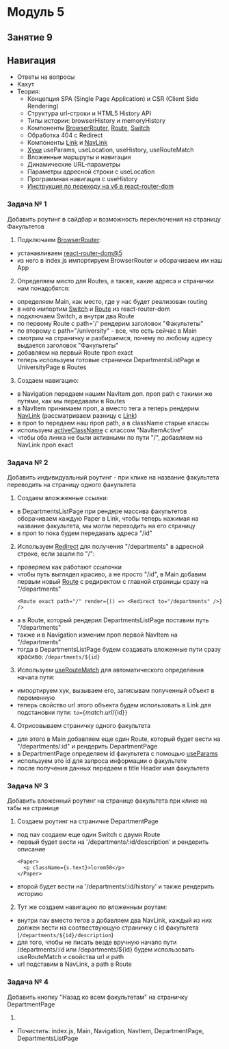 # Модуль 5

## Занятие 9

## Навигация

- Ответы на вопросы
- Кахут
- Теория:
  - Концепция SPA (Single Page Application) и CSR (Client Side Rendering)
  - Структура url-строки и HTML5 History API
  - Типы истории: browserHistory и memoryHistory
  - Компоненты
    [BrowserRouter](https://v5.reactrouter.com/web/api/BrowserRouter),
    [Route](https://v5.reactrouter.com/web/api/Route),
    [Switch](https://v5.reactrouter.com/web/api/Switch)
  - Обработка 404 c Redirect
  - Компоненты [Link](https://v5.reactrouter.com/web/api/Link) и
    [NavLink](https://v5.reactrouter.com/web/api/NavLink)
  - [Хуки](https://v5.reactrouter.com/web/api/Hooks) useParams, useLocation,
    useHistory, useRouteMatch
  - Вложенные маршруты и навигация
  - Динамические URL-параметры
  - Параметры адресной строки c useLocation
  - Программная навигация с useHistory
  - [Инструкция по переходу на v6 в react-router-dom](https://reactrouter.com/docs/en/v6/upgrading/v5)

### Задача № 1

Добавить роутинг в сайдбар и возможность переключения на страницу Факультетов

1. Подключаем [BrowserRouter](https://v5.reactrouter.com/web/api/BrowserRouter):

- устанавливаем
  [react-router-dom@5](https://reactrouter.com/docs/en/v6/getting-started/installation#basic-installation)
- из него в index.js импортируем BrowserRouter и оборачиваем им наш Арр

2. Определяем место для Routes, а также, какие адреса и странички нам
   понадобятся:

- определяем Main, как место, где у нас будет реализован routing
- в него импортим [Switch](https://v5.reactrouter.com/web/api/Switch) и
  [Route](https://v5.reactrouter.com/web/api/Route) из react-router-dom
- подключаем Switch, а внутри два Route
- по первому Route c path='/' рендерим заголовок "Факультеты"
- по второму c path="/university" - все, что есть сейчас в Main
- смотрим на страничку и разбираемся, почему по любому адресу выдается заголовок
  "Факультеты"
- добавляем на первый Route проп exact
- теперь используем готовые странички DepartmentsListPage и UniversityPage в
  Routes

3. Создаем навигацию:

- в Navigation передаем нашим NavItem доп. проп path с такими же путями, как мы
  передавали в Routes
- в NavItem принимаем проп, а вместо тега а теперь рендерим
  [NavLink](https://v5.reactrouter.com/web/api/NavLink) (рассматриваем разницу с
  [Link](https://v5.reactrouter.com/web/api/Link))
- в проп to передаем наш проп path, а в className старые классы
- используем
  [activeClassName](https://v5.reactrouter.com/web/api/NavLink/activeclassname-string)
  с классом "NavItemActive"
- чтобы оба линка не были активными по пути "/", добавляем на NavLink проп exact

### Задача № 2

Добавить индивидуальный роутинг - при клике на название факультета переводить на
страницу одного факультета

1. Создаем вложженные ссылки:

- в DepartmentsListPage при рендере массива факультетов оборачиваем каждую Paper
  в Link, чтобы теперь нажимая на название факультета, мы могли переходить на
  его страницу
- в проп to пока будем передавать адреса "/id"

2. Используем [Redirect](https://v5.reactrouter.com/web/api/Redirect) для
   получения "/departments" в адресной строке, если зашли по "/":

- проверяем как работают ссылочки
- чтобы путь выглядел красиво, а не просто "/id", в Main добавим первым новый
  [Route](https://v5.reactrouter.com/web/api/Route/route-render-methods) c
  редиректом с главной страницы сразу на "/departments"
  ```
  <Route exact path="/" render={() => <Redirect to="/departments" />} />
  ```
- а в Route, который рендерил DepartmentsListPage поставим путь "/departments"
- также и в Navigation изменим проп первой NavItem на "/departments"
- тогда в DepartmentsListPage будем создавать вложенные пути сразу красиво:
  `/departments/${id}`

3. Используем
   [useRouteMatch](https://v5.reactrouter.com/web/api/Hooks/useroutematch) для
   автоматического определения начала пути:

- импортируем хук, вызываем его, записывам полученный объект в переменную
- теперь свойство url этого объекта будем использовать в Link для подстановки
  пути: `to={`${match.url}/${id}`}`

4. Отрисовываем страничку одного факультета

- для этого в Main добавляем еще один Route, который будет вести на
  "/departments/:id" и рендерить DepartmentPage
- в DepartmentPage определяем id факультета с помощью
  [useParams](https://v5.reactrouter.com/web/api/Hooks/useparams)
- используем это id для запроса информации о факультете
- после получения данных передаем в title Header имя факультета

### Задача № 3

Добавить вложенный роутинг на странице факультета при клике на табы на странице

1. Создаем роутинг на страничке DepartmentPage

- под nav создаем еще один Switch с двумя Route
- первый будет вести на '/departments/:id/description' и рендерить описание
  ```
  <Paper>
    <p className={s.text}>lorem50</p>
  </Paper>
  ```
- второй будет вести на '/departments/:id/history' и также рендерить историю

2. Тут же создаем навигацию по вложенным роутам:

- внутри nav вместо тегов а добавляем два NavLink, каждый из них должен вести на
  соотвествующую страничку с id факультета (`/departments/${id}/description`)
- для того, чтобы не писать везде вручную начало пути /departments/:id или
  /departments/${id} будем использовать useRouteMatch и свойства url и path
- url подставим в NavLink, а path в Route

### Задача № 4

Добавить кнопку "Назад ко всем факультетам" на страничку DepartmentPage

1.

- Почистить: index.js, Main, Navigation, NavItem, DepartmentPage,
  DepartmentsListPage
